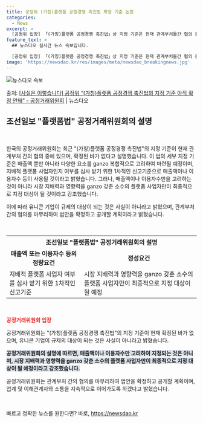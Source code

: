 ```yaml
---
title: 공정위 (가칭)플랫폼 공정경쟁 촉진법 확정 기준 논란
categories:
  - News
excerpt: >
  [공정위 입장] 「(가칭)플랫폼 공정경쟁 촉진법」상 지정 기준은 현재 관계부처들간 협의 중으로 확정된 바가 …
feature_text: >
  ## 뉴스다오 실시간 뉴스 속보입니다.

  [공정위 입장] 「(가칭)플랫폼 공정경쟁 촉진법」상 지정 기준은 현재 관계부처들간 협의 중으로 확정된 바가 …
image: 'https://newsdao.kr/res/images/meta/newsdao_breakingnews.jpg'
---
```


![뉴스다오 속보](https://newsdao.kr/res/images/meta/newsdao_breakingnews.jpg)

<p>출처: <a href="https://newsdao.kr/3000" rel="dofollow">[사실은 이렇습니다] 공정위 “(가칭)플랫폼 공정경쟁 촉진법의 지정 기준 아직 확정 안돼” - 공정거래위원회</a> | 뉴스다오</p>

<h2 data-ke-size="size26">조선일보 "플랫폼법" 공정거래위원회의 설명</h2>

<p data-ke-size="size16">&nbsp;</p>

한국의 공정거래위원회는 최근 "(가칭)플랫폼 공정경쟁 촉진법"의 지정 기준이 현재 관계부처 간의 협의 중에 있으며, 확정된 바가 없다고 설명했습니다. 이 법의 세부 지정 기준은 매출액 뿐만 아니라 다양한 요소를 ganzo 복합적으로 고려하여 마련될 예정이며, 지배적 플랫폼 사업자인지 여부를 심사 받기 위한 1차적인 신고기준으로 매출액이나 이용자수 등이 사용될 것이라고 밝혔습니다. 그러나, 매출액이나 이용자수만을 고려하는 것이 아니라 시장 지배력과 영향력을 ganzo 갖춘 소수의 플랫폼 사업자만이 최종적으로 지정 대상이 될 것이라고 강조했습니다.

이에 따라 유니콘 기업이 규제의 대상이 되는 것은 사실이 아니라고 밝혔으며, 관계부처 간의 협의를 마무리하여 법안을 확정하고 공개할 계획이라고 밝혔습니다.

<p data-ke-size="size16">&nbsp;</p>

<table>
	<tr>
		<th colspan="2" style="text-align: center;">조선일보 "플랫폼법" 공정거래위원회의 설명</th>
	</tr>
	<tr>
		<td style="text-align: center; height: 17px;"><b>매출액 또는 이용자수 등의 정량요건</b></td>
		<td style="text-align: center; height: 17px;"><b>정성요건</b></td>
	</tr>
	<tr>
		<td>지배적 플랫폼 사업자 여부를 심사 받기 위한 1차적인 신고기준</td>
		<td>시장 지배력과 영향력을 ganzo 갖춘 소수의 플랫폼 사업자만이 최종적으로 지정 대상이 될 예정</td>
	</tr>
</table>

<p data-ke-size="size16">&nbsp;</p>

<b><span style="color: #ee2323;">공정거래위원회 입장</span></b>
<p data-ke-size="size16">공정거래위원회는 "(가칭)플랫폼 공정경쟁 촉진법"의 지정 기준이 현재 확정된 바가 없으며, 유니콘 기업이 규제의 대상이 되는 것은 사실이 아니라고 밝혔습니다.</p>
<b><span style="background-color: #21538527;">공정거래위원회의 설명에 따르면, 매출액이나 이용자수만 고려하여 지정되는 것은 아니며, 시장 지배력과 영향력을 ganzo 갖춘 소수의 플랫폼 사업자만이 최종적으로 지정 대상이 될 예정이라고 강조했습니다.</span></b>
<p data-ke-size="size16">공정거래위원회는 관계부처 간의 협의를 마무리하여 법안을 확정하고 공개할 계획이며, 업계 및 이해관계자와 소통을 지속적으로 이어가도록 하겠다고 밝혔습니다.</p>

<p data-ke-size="size16">&nbsp;</p> 

빠르고 정확한 뉴스를 원한다면? 바로, <a href="https://newsdao.kr" rel="dofollow">https://newsdao.kr</a>


    
